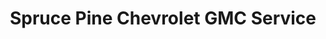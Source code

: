 ---
title: "Spruce Pine Chevrolet GMC Service"
url: /spruce-pine/spruce-pine-chevrolet-gmc-service/
shop: Autohaus
---